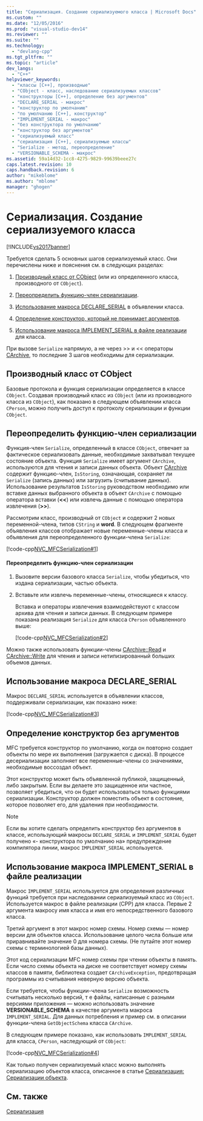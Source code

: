 ```yaml
---
title: "Сериализация. Создание сериализуемого класса | Microsoft Docs"
ms.custom: ""
ms.date: "12/05/2016"
ms.prod: "visual-studio-dev14"
ms.reviewer: ""
ms.suite: ""
ms.technology: 
  - "devlang-cpp"
ms.tgt_pltfrm: ""
ms.topic: "article"
dev_langs: 
  - "C++"
helpviewer_keywords: 
  - "классы [C++], производные"
  - "CObject - класс, наследование сериализуемых классов"
  - "конструкторы [C++], определение без аргументов"
  - "DECLARE_SERIAL - макрос"
  - "конструктор по умолчанию"
  - "по умолчанию [C++], конструктор"
  - "IMPLEMENT_SERIAL - макрос"
  - "без конструктора по умолчанию"
  - "конструктор без аргументов"
  - "сериализуемый класс"
  - "сериализация [C++], сериализуемые классы"
  - "Serialize - метод, переопределение"
  - "VERSIONABLE_SCHEMA - макрос"
ms.assetid: 59a14d32-1cc8-4275-9829-99639beee27c
caps.latest.revision: 10
caps.handback.revision: 6
author: "mikeblome"
ms.author: "mblome"
manager: "ghogen"
---
```

# Сериализация. Создание сериализуемого класса
[!INCLUDE[vs2017banner](../assembler/inline/includes/vs2017banner.md)]

Требуется сделать 5 основных шагов сериализуемый класс.  Они перечислены ниже и пояснения см. в следующих разделах:  
  
1.  [Производный класс от CObject](#_core_deriving_your_class_from_cobject) \(или из определенного класса, производного от `CObject`\).  
  
2.  [Переопределить функцию\-член сериализации](#_core_overriding_the_serialize_member_function).  
  
3.  [Использование макроса DECLARE\_SERIAL](#_core_using_the_declare_serial_macro) в объявлении класса.  
  
4.  [Определение конструктор, который не принимает аргументов](#_core_defining_a_constructor_with_no_arguments).  
  
5.  [Использование макроса IMPLEMENT\_SERIAL в файле реализации](#_core_using_the_implement_serial_macro_in_the_implementation_file) для класса.  
  
 При вызове `Serialize` напрямую, а не через \>\> и \<\< операторы [CArchive](../mfc/reference/carchive-class.md), то последние 3 шагов необходимы для сериализации.  
  
##  <a name="_core_deriving_your_class_from_cobject"></a> Производный класс от CObject  
 Базовые протокола и функция сериализации определяется в классе `CObject`.  Создавая производный класс из `CObject` \(или из производного класса из `CObject`\), как показано в следующем объявлении класса `CPerson`, можно получить доступ к протоколу сериализации и функции `CObject`.  
  
##  <a name="_core_overriding_the_serialize_member_function"></a> Переопределить функцию\-член сериализации  
 Функция\-член `Serialize`, определенный в классе `CObject`, отвечает за фактическое сериализовать данные, необходимые захватывал текущее состояние объекта.  Функция `Serialize` имеет аргумент `CArchive`, используются для чтения и записи данных объекта.  Объект [CArchive](../mfc/reference/carchive-class.md) содержит функцию\-член, `IsStoring`, означающая, сохраняет ли `Serialize` \(запись данных\) или загрузить \(считывание данных\).  Использование результатов `IsStoring` руководством необходимо или вставке данных выбранного объекта в объект `CArchive` с помощью оператора вставки \(**\<\<**\) или извлечь данные с помощью оператора извлечения \(**\>\>**\).  
  
 Рассмотрим класс, производный от `CObject` и содержит 2 новых переменной\-члена, типов `CString` и **word**.  В следующем фрагменте объявления классов отображает новые переменные\-члены класса и объявления для переопределенного функции\-члена `Serialize`:  
  
 [!code-cpp[NVC_MFCSerialization#1](../mfc/codesnippet/CPP/serialization-making-a-serializable-class_1.h)]  
  
#### Переопределить функцию\-член сериализации  
  
1.  Вызовите версии базового класса `Serialize`, чтобы убедиться, что издана сериализации, частью объекта.  
  
2.  Вставьте или извлечь переменные\-члены, относящиеся к классу.  
  
     Вставка и операторы извлечения взаимодействуют с классом архива для чтения и записи данных.  В следующем примере показана реализация `Serialize` для класса `CPerson` объявленного выше:  
  
     [!code-cpp[NVC_MFCSerialization#2](../mfc/codesnippet/CPP/serialization-making-a-serializable-class_2.cpp)]  
  
 Можно также использовать функции\-члены [CArchive::Read](../Topic/CArchive::Read.md) и [CArchive::Write](../Topic/CArchive::Write.md) для чтения и записи нетипизированный больших объемов данных.  
  
##  <a name="_core_using_the_declare_serial_macro"></a> Использование макроса DECLARE\_SERIAL  
 Макрос `DECLARE_SERIAL` используется в объявлении классов, поддерживали сериализации, как показано ниже:  
  
 [!code-cpp[NVC_MFCSerialization#3](../mfc/codesnippet/CPP/serialization-making-a-serializable-class_3.h)]  
  
##  <a name="_core_defining_a_constructor_with_no_arguments"></a> Определение конструктор без аргументов  
 MFC требуется конструктор по умолчанию, когда он повторно создает объекты по мере их выполнения \(загружается с диска\).  В процессе десериализации заполняет все переменные\-члены со значениями, необходимые воссоздал объект.  
  
 Этот конструктор может быть объявленной публикой, защищенный, либо закрытым.  Если вы делаете это защищенное или частное, позволяет убедиться, что он будет использоваться только функциями сериализации.  Конструктор должен поместить объект в состояние, которое позволяет его, для удаления при необходимости.  
  
> [!NOTE]
>  Если вы хотите сделать определить конструктор без аргументов в классе, использующий макросы `DECLARE_SERIAL` и `IMPLEMENT_SERIAL` будет получено «\- конструктора по умолчанию на» предупреждение компилятора линии, макрос `IMPLEMENT_SERIAL` используется.  
  
##  <a name="_core_using_the_implement_serial_macro_in_the_implementation_file"></a> Использование макроса IMPLEMENT\_SERIAL в файле реализации  
 Макрос `IMPLEMENT_SERIAL` используется для определения различных функций требуется при наследовании сериализуемый класс из `CObject`.  Используется макрос в файле реализации \(CPP\) для класса.  Первые 2 аргумента макросу имя класса и имя его непосредственного базового класса.  
  
 Третий аргумент в этот макрос номер схемы.  Номер схемы — номер версии для объектов класса.  Использование целого числа больше или приравнивайте значение 0 для номера схемы. \(Не путайте этот номер схемы с терминологией базы данных\).  
  
 Этот код сериализации MFC номер схемы при чтении объекты в память.  Если число схемы объекта на диске не соответствует номеру схемы классов в памяти, библиотека создает `CArchiveException`, предотвращая программы из считывания неверную версию объекта.  
  
 Если требуется, чтобы функции\-члена `Serialize` возможность считывать несколько версий, т е файлы, написанные с разными версиями приложения — можно использовать значение **VERSIONABLE\_SCHEMA** в качестве аргумента макроса `IMPLEMENT_SERIAL`.  Для данных потребления и пример см. в описании функции\-члена `GetObjectSchema` класса `CArchive`.  
  
 В следующем примере показано, как использовать `IMPLEMENT_SERIAL` для класса, `CPerson`, наследующий от `CObject`:  
  
 [!code-cpp[NVC_MFCSerialization#4](../mfc/codesnippet/CPP/serialization-making-a-serializable-class_4.cpp)]  
  
 Как только получен сериализуемый класс можно выполнять сериализацию объектов класса, описанное в статье [Сериализация: Сериализации объекта](../Topic/Serialization:%20Serializing%20an%20Object.md).  
  
## См. также  
 [Сериализация](../Topic/Serialization%20in%20MFC.md)
